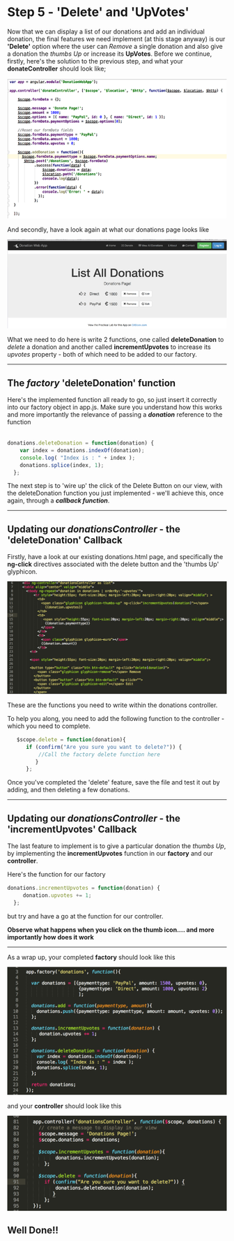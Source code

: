 # Step 5 - 'Delete' and 'UpVotes'

Now that we can display a list of our donations and add an individual donation, the final features we need implement (at this stage anyway) is our **'Delete'** option where the user can *Remove* a single donation and also give a donation the *thumbs Up* or increase its **UpVotes**. Before we continue, firstly, here's the solution to the previous step, and what your **donateController** should look like;

![](../images/lab05.step3.5.png)

And secondly, have a look again at what our donations page looks like

![](../images/donationwebapp1.jpg)

What we need to do here is write 2 functions, one called **deleteDonation** to *delete* a donation and another called **incrementUpvotes** to increase its *upvotes* property - both of which need to be added to our factory.

---
 
## The *factory* 'deleteDonation' function

Here's the implemented function all ready to go, so just insert it correctly into our factory object in app.js. Make sure you understand how this works and more importantly the relevance of passing a ***donation*** reference to the function

```javascript

donations.deleteDonation = function(donation) {
    var index = donations.indexOf(donation);
    console.log( "Index is : " + index );
    donations.splice(index, 1);  
  };

```

The next step is to 'wire up' the click of the Delete Button on our view, with the deleteDonation function you just implemented - we'll achieve this, once again, through a ***callback function***.

---

## Updating our *donationsController* - the 'deleteDonation' Callback

Firstly, have a look at our existing donations.html page, and specifically the **ng-click** directives associated with the delete button and the 'thumbs Up' glyphicon.

![](../images/lab2.step5.1.png)

These are the functions you need to write within the donations controller.

To help you along, you need to add the following function to the controller - which you need to complete.

```javascript
   $scope.delete = function(donation){
      if (confirm("Are you sure you want to delete?")) {
          //Call the factory delete function here
         }       
      };
```

Once you've completed the 'delete' feature, save the file and test it out by adding, and then deleting a few donations.

---

## Updating our *donationsController* - the 'incrementUpvotes' Callback

The last feature to implement is to give a particular donation the *thumbs Up*, by implementing the **incrementUpvotes** function in our **factory** and our **controller**.

Here's the function for our factory

```javascript
donations.incrementUpvotes = function(donation) {
     donation.upvotes += 1;
  };
```
but try and have a go at the function for our controller.

**Observe what happens when you click on the thumb icon.... and more importantly how does it work**

---
As a wrap up, your completed **factory** should look like this

![](../images/lab2.step5.2.png)

and your **controller** should look like this

![](../images/lab2.step5.3.png)



## Well Done!!





